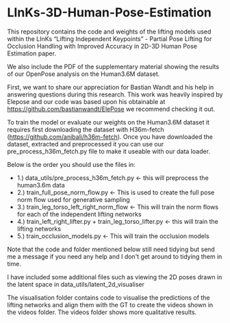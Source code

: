# LInKs-3D-Human-Pose-Estimation
This repository contains the code and weights of the lifting models used within the LInKs “Lifting Independent Keypoints” - Partial Pose Lifting for Occlusion
Handling with Improved Accuracy in 2D-3D Human Pose Estimation paper.

We also include the PDF of the supplementary material showing the results of our OpenPose analysis on the Human3.6M dataset.

First, we want to share our appreciation for Bastian Wandt and his help in answering questions during this research.
This work was heavily inspired by Elepose and our code was based upon his obtainable at https://github.com/bastianwandt/ElePose we recommend checking it out.

To train the model or evaluate our weights on the Human3.6M dataset it requires first downloading the dataset with H36m-fetch (https://github.com/anibali/h36m-fetch).
Once you have downloaded the dataset, extracted and preprocessed it you can use our pre_process_h36m_fetch.py file to make it useable with our data loader.

Below is the order you should use the files in:

- 1.) data_utils/pre_process_h36m_fetch.py <- this will preprocess the human3.6m data
- 2.) train_full_pose_norm_flow.py <- This is used to create the full pose norm flow used for generative sampling
- 3.) train_leg_torso_left_right_norm_flow <- This will train the norm flows for each of the independent lifting networks
- 4.) train_left_right_lifter.py + train_leg_torso_lifter.py <- this will train the lifting networks
- 5.) train_occlusion_models.py <- This will train the occlusion models


Note that the code and folder mentioned below still need tidying but send me a message if you need any help and I don't get around to tidying them in time.

I have included some additional files such as viewing the 2D poses drawn in the latent space in data_utils/latent_2d_visualiser

The visualisation folder contains code to visualise the predictions of the lifting networks and align them with the GT to create the videos shown in the videos folder.
The videos folder shows more qualitative results.


